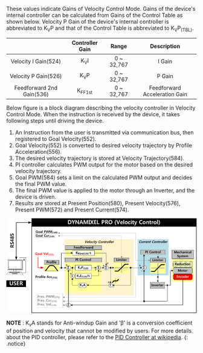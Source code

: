 These values indicate Gains of Velocity Control Mode. Gains of the device's internal controller can be calculated from Gains of the Control Table as shown below. Velocity P Gain of the device's internal controller is abbreviated to K<sub>V</sub>P and that of the Control Table is abbreviated to K<sub>V</sub>P<sub>(TBL)</sub>.

|                           |  Controller Gain  |   Range    |          Description          |
|:-------------------------:|:-----------------:|:----------:|:-----------------------------:|
|   Velocity I Gain(524)    |  K<sub>V</sub>I   | 0 ~ 32,767 |            I Gain             |
|   Velocity P Gain(526)    |  K<sub>V</sub>P   | 0 ~ 32,767 |            P Gain             |
| Feedforward 2nd Gain(536) | K<sub>FF1st</sub> | 0 ~ 32,767 | Feedforward Acceleration Gain |

Below figure is a block diagram describing the velocity controller in Velocity Control Mode. When the instruction is received by the device, it takes following steps until driving the device.

1. An Instruction from the user is transmitted via communication bus, then registered to Goal Velocity(552).
2. Goal Velocity(552) is converted to desired velocity trajectory by Profile Acceleration(556).
3. The desired velocity trajectory is stored at Velocity Trajectory(584).
4. PI controller calculates PWM output for the motor based on the desired velocity trajectory.
5. Goal PWM(584) sets a limit on the calculated PWM output and decides the final PWM value.
6. The final PWM value is applied to the motor through an Inverter, and the device is driven.
7. Results are stored at Present Position(580), Present Velocity(576), Present PWM(572) and Present Current(574).

![](/assets/images/dxl/pro/proplus_velocity_controller.png)

**NOTE** : K<sub>v</sub>A stands for Anti-windup Gain and '&beta;' is a conversion coefficient of position and velocity that cannot be modified by users. For more details about the PID controller, please refer to the [PID Controller at wikipedia](http://en.wikipedia.org/wiki/PID_controller).
{: .notice}

